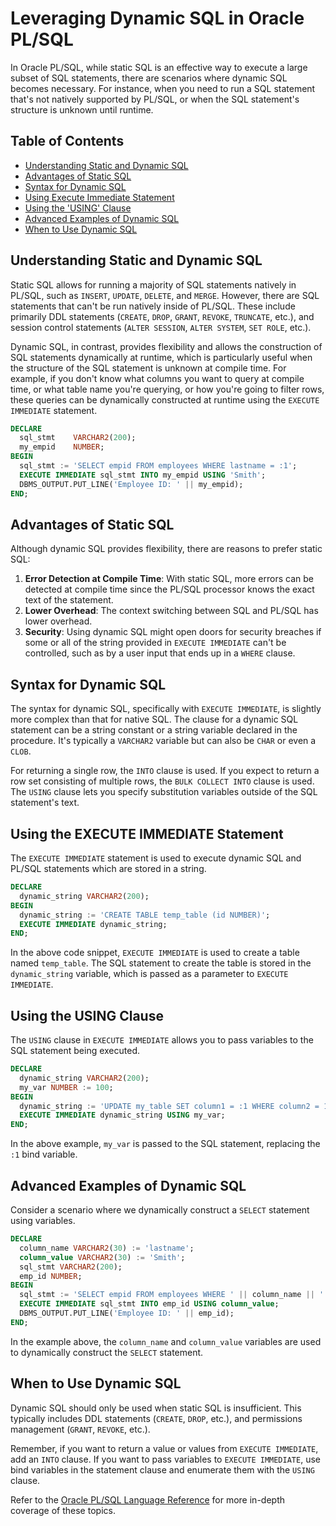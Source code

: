 # Leveraging Dynamic SQL in Oracle PL/SQL

In Oracle PL/SQL, while static SQL is an effective way to execute a large subset of SQL statements, there are scenarios where dynamic SQL becomes necessary. For instance, when you need to run a SQL statement that's not natively supported by PL/SQL, or when the SQL statement's structure is unknown until runtime. 

## Table of Contents
- [Understanding Static and Dynamic SQL](#understanding-static-and-dynamic-sql)
- [Advantages of Static SQL](#advantages-of-static-sql)
- [Syntax for Dynamic SQL](#syntax-for-dynamic-sql)
- [Using Execute Immediate Statement](#using-execute-immediate-statement)
- [Using the 'USING' Clause](#using-the-using-clause)
- [Advanced Examples of Dynamic SQL](#advanced-examples-of-dynamic-sql)
- [When to Use Dynamic SQL](#when-to-use-dynamic-sql)

## Understanding Static and Dynamic SQL
<a id='understanding-static-and-dynamic-sql'></a>

Static SQL allows for running a majority of SQL statements natively in PL/SQL, such as `INSERT`, `UPDATE`, `DELETE`, and `MERGE`. However, there are SQL statements that can't be run natively inside of PL/SQL. These include primarily DDL statements (`CREATE`, `DROP`, `GRANT`, `REVOKE`, `TRUNCATE`, etc.), and session control statements (`ALTER SESSION`, `ALTER SYSTEM`, `SET ROLE`, etc.).

Dynamic SQL, in contrast, provides flexibility and allows the construction of SQL statements dynamically at runtime, which is particularly useful when the structure of the SQL statement is unknown at compile time. For example, if you don't know what columns you want to query at compile time, or what table name you're querying, or how you're going to filter rows, these queries can be dynamically constructed at runtime using the `EXECUTE IMMEDIATE` statement.

```sql
DECLARE
  sql_stmt    VARCHAR2(200);
  my_empid    NUMBER;
BEGIN
  sql_stmt := 'SELECT empid FROM employees WHERE lastname = :1';
  EXECUTE IMMEDIATE sql_stmt INTO my_empid USING 'Smith';
  DBMS_OUTPUT.PUT_LINE('Employee ID: ' || my_empid);
END;
```

## Advantages of Static SQL
<a id='advantages-of-static-sql'></a>

Although dynamic SQL provides flexibility, there are reasons to prefer static SQL:

1. **Error Detection at Compile Time**: With static SQL, more errors can be detected at compile time since the PL/SQL processor knows the exact text of the statement.
2. **Lower Overhead**: The context switching between SQL and PL/SQL has lower overhead.
3. **Security**: Using dynamic SQL might open doors for security breaches if some or all of the string provided in `EXECUTE IMMEDIATE` can't be controlled, such as by a user input that ends up in a `WHERE` clause.

## Syntax for Dynamic SQL
<a id='syntax-for-dynamic-sql'></a>

The syntax for dynamic SQL, specifically with `EXECUTE IMMEDIATE`, is slightly more complex than that for native SQL. The clause for a dynamic SQL statement can be a string constant or a string variable declared in the procedure. It's typically a `VARCHAR2` variable but can also be `CHAR` or even a `CLOB`. 

For returning a single row, the `INTO` clause is used. If you expect to return a row set consisting of multiple rows, the `BULK COLLECT INTO` clause is used. The `USING` clause lets you specify substitution variables outside of the SQL statement's text.

## Using the EXECUTE IMMEDIATE Statement
<a id='using-execute-immediate-statement'></a>

The `EXECUTE IMMEDIATE` statement is used to execute dynamic SQL and PL/SQL statements which are stored in a string. 

```sql
DECLARE
  dynamic_string VARCHAR2(200);
BEGIN
  dynamic_string := 'CREATE TABLE temp_table (id NUMBER)';
  EXECUTE IMMEDIATE dynamic_string;
END;
```

In the above code snippet, `EXECUTE IMMEDIATE` is used to create a table named `temp_table`. The SQL statement to create the table is stored in the `dynamic_string` variable, which is passed as a parameter to `EXECUTE IMMEDIATE`.

## Using the USING Clause
<a id='using-the-using-clause'></a>

The `USING` clause in `EXECUTE IMMEDIATE` allows you to pass variables to the SQL statement being executed. 

```sql
DECLARE
  dynamic_string VARCHAR2(200);
  my_var NUMBER := 100;
BEGIN
  dynamic_string := 'UPDATE my_table SET column1 = :1 WHERE column2 = 10';
  EXECUTE IMMEDIATE dynamic_string USING my_var;
END;
```

In the above example, `my_var` is passed to the SQL statement, replacing the `:1` bind variable.

## Advanced Examples of Dynamic SQL
<a id='advanced-examples-of-dynamic-sql'></a>

Consider a scenario where we dynamically construct a `SELECT` statement using variables.

```sql
DECLARE
  column_name VARCHAR2(30) := 'lastname';
  column_value VARCHAR2(30) := 'Smith';
  sql_stmt VARCHAR2(200);
  emp_id NUMBER;
BEGIN
  sql_stmt := 'SELECT empid FROM employees WHERE ' || column_name || ' = :1';
  EXECUTE IMMEDIATE sql_stmt INTO emp_id USING column_value;
  DBMS_OUTPUT.PUT_LINE('Employee ID: ' || emp_id);
END;
```

In the example above, the `column_name` and `column_value` variables are used to dynamically construct the `SELECT` statement.

## When to Use Dynamic SQL
<a id='when-to-use-dynamic-sql'></a>

Dynamic SQL should only be used when static SQL is insufficient. This typically includes DDL statements (`CREATE`, `DROP`, etc.), and permissions management (`GRANT`, `REVOKE`, etc.). 

Remember, if you want to return a value or values from `EXECUTE IMMEDIATE`, add an `INTO` clause. If you want to pass variables to `EXECUTE IMMEDIATE`, use bind variables in the statement clause and enumerate them with the `USING` clause.

Refer to the [Oracle PL/SQL Language Reference](https://docs.oracle.com/en/database/oracle/oracle-database/19/lnpls/EXECUTE-IMMEDIATE-statement.html) for more in-depth coverage of these topics.
